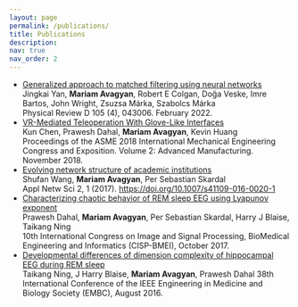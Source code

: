 ```yaml
---
layout: page
permalink: /publications/
title: Publications
description: 
nav: true
nav_order: 2
---
```


- [Generalized approach to matched filtering using neural networks](https://arxiv.org/abs/2104.03961)
<br>Jingkai Yan, **Mariam Avagyan**, Robert E Colgan, Doğa Veske, Imre Bartos, John Wright, Zsuzsa Márka, Szabolcs Márka
<br>Physical Review D 105 (4), 043006. February 2022.
- [VR-Mediated Teleoperation With Glove-Like Interfaces](https://asmedigitalcollection.asme.org/IMECE/proceedings/IMECE2018/52019/V002T02A095/276375) <br>Kun Chen, Prawesh Dahal, **Mariam Avagyan**, Kevin Huang
<br>Proceedings of the ASME 2018 International Mechanical Engineering Congress and Exposition. Volume 2: Advanced Manufacturing. November 2018.
- [Evolving network structure of academic institutions](https://link.springer.com/article/10.1007/s41109-016-0020-1)
<br>Shufan Wang, **Mariam Avagyan**, Per Sebastian Skardal
<br>Appl Netw Sci 2, 1 (2017). https://doi.org/10.1007/s41109-016-0020-1
- [Characterizing chaotic behavior of REM sleep EEG using Lyapunov exponent](https://ieeexplore.ieee.org/abstract/document/8302215)
<br>Prawesh Dahal, **Mariam Avagyan**, Per Sebastian Skardal, Harry J Blaise, Taikang Ning
<br>10th International Congress on Image and Signal Processing, BioMedical Engineering and Informatics (CISP-BMEI), October 2017.
- [Developmental differences of dimension complexity of hippocampal EEG during REM sleep](https://ieeexplore.ieee.org/abstract/document/7591324)
<br>Taikang Ning, J Harry Blaise, **Mariam Avagyan**, Prawesh Dahal
    38th International Conference of the IEEE Engineering in Medicine and Biology Society (EMBC), August 2016.
